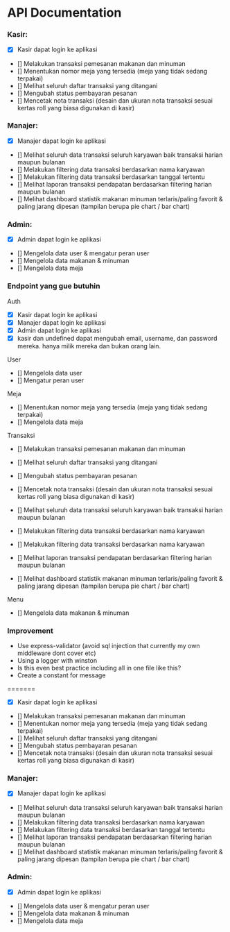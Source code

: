 # API Documentation

### Kasir:
- [x] Kasir dapat login ke aplikasi
- [] Melakukan transaksi pemesanan makanan dan minuman
- [] Menentukan nomor meja yang tersedia (meja yang tidak sedang terpakai)
- [] Melihat seluruh daftar transaksi yang ditangani
- [] Mengubah status pembayaran pesanan
- [] Mencetak nota transaksi (desain dan ukuran nota transaksi sesuai kertas roll yang biasa 
digunakan di kasir)

### Manajer:
- [x] Manajer dapat login ke aplikasi
- [] Melihat seluruh data transaksi seluruh karyawan baik transaksi harian maupun bulanan
- [] Melakukan filtering data transaksi berdasarkan nama karyawan
- [] Melakukan filtering data transaksi berdasarkan tanggal tertentu
- [] Melihat laporan transaksi pendapatan berdasarkan filtering harian maupun bulanan
- [] Melihat dashboard statistik makanan minuman terlaris/paling favorit & paling jarang
dipesan (tampilan berupa pie chart / bar chart)

### Admin:
- [x] Admin dapat login ke aplikasi
- [] Mengelola data user & mengatur peran user
- [] Mengelola data makanan & minuman
- [] Mengelola data meja

### Endpoint yang gue butuhin
Auth
- [x] Kasir dapat login ke aplikasi 
- [x] Manajer dapat login ke aplikasi
- [x] Admin dapat login ke aplikasi
- [x] kasir dan undefined dapat mengubah email, username, dan password mereka. hanya milik mereka dan bukan orang lain. 

User
- [] Mengelola data user 
- [] Mengatur peran user 

Meja
- [] Menentukan nomor meja yang tersedia (meja yang tidak sedang terpakai)
- [] Mengelola data meja 

Transaksi
- [] Melakukan transaksi pemesanan makanan dan minuman
- [] Melihat seluruh daftar transaksi yang ditangani 
- [] Mengubah status pembayaran pesanan
- [] Mencetak nota transaksi (desain dan ukuran nota transaksi sesuai kertas roll yang biasa digunakan di kasir)

- [] Melihat seluruh data transaksi seluruh karyawan baik transaksi harian maupun bulanan
- [] Melakukan filtering data transaksi berdasarkan nama karyawan
- [] Melakukan filtering data transaksi berdasarkan nama karyawan
- [] Melihat laporan transaksi pendapatan berdasarkan filtering harian maupun bulanan
- [] Melihat dashboard statistik makanan minuman terlaris/paling favorit & paling jarang dipesan (tampilan berupa pie chart / bar chart)

Menu
- [] Mengelola data makanan & minuman


### Improvement
- Use express-validator (avoid sql injection that currently my own middleware dont cover etc)
- Using a logger with winston
- Is this even best practice including all in one file like this?
- Create a constant for message

=======
- [x] Kasir dapat login ke aplikasi
- [] Melakukan transaksi pemesanan makanan dan minuman
- [] Menentukan nomor meja yang tersedia (meja yang tidak sedang terpakai)
- [] Melihat seluruh daftar transaksi yang ditangani
- [] Mengubah status pembayaran pesanan
- [] Mencetak nota transaksi (desain dan ukuran nota transaksi sesuai kertas roll yang biasa 
digunakan di kasir)

### Manajer:
- [x] Manajer dapat login ke aplikasi
- [] Melihat seluruh data transaksi seluruh karyawan baik transaksi harian maupun bulanan
- [] Melakukan filtering data transaksi berdasarkan nama karyawan
- [] Melakukan filtering data transaksi berdasarkan tanggal tertentu
- [] Melihat laporan transaksi pendapatan berdasarkan filtering harian maupun bulanan
- [] Melihat dashboard statistik makanan minuman terlaris/paling favorit & paling jarang
dipesan (tampilan berupa pie chart / bar chart)

### Admin:
- [x] Admin dapat login ke aplikasi
- [] Mengelola data user & mengatur peran user
- [] Mengelola data makanan & minuman
- [] Mengelola data meja

